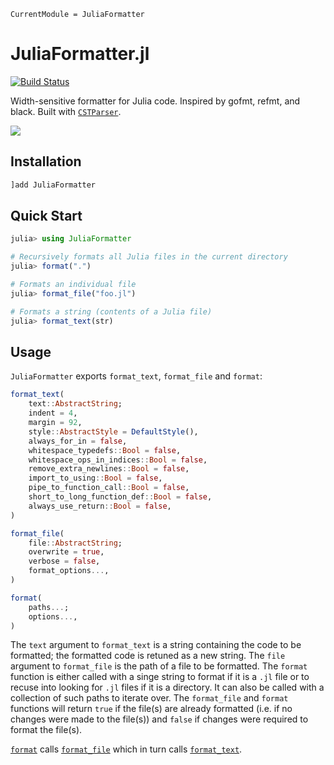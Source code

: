 ```@meta
CurrentModule = JuliaFormatter
```

# JuliaFormatter.jl

[![Build Status](https://travis-ci.org/domluna/JuliaFormatter.jl.svg?branch=master)](https://travis-ci.org/domluna/JuliaFormatter.jl)

Width-sensitive formatter for Julia code. Inspired by gofmt, refmt, and black. Built with [`CSTParser`](https://github.com/ZacLN/CSTParser.jl).

![](https://user-images.githubusercontent.com/1813121/72941091-0b146300-3d68-11ea-9c95-75ec979caf6e.gif)

## Installation

```julia
]add JuliaFormatter
```

## Quick Start

```julia
julia> using JuliaFormatter

# Recursively formats all Julia files in the current directory
julia> format(".")

# Formats an individual file
julia> format_file("foo.jl")

# Formats a string (contents of a Julia file)
julia> format_text(str)
```

## Usage

`JuliaFormatter` exports `format_text`, `format_file` and `format`:

```julia
format_text(
    text::AbstractString;
    indent = 4,
    margin = 92,
    style::AbstractStyle = DefaultStyle(),
    always_for_in = false,
    whitespace_typedefs::Bool = false,
    whitespace_ops_in_indices::Bool = false,
    remove_extra_newlines::Bool = false,
    import_to_using::Bool = false,
    pipe_to_function_call::Bool = false,
    short_to_long_function_def::Bool = false,
    always_use_return::Bool = false,
)

format_file(
    file::AbstractString;
    overwrite = true,
    verbose = false,
    format_options...,
)

format(
    paths...;
    options...,
)
```

The `text` argument to `format_text` is a string containing the code to be formatted; the formatted code is retuned as a new string. The `file` argument to `format_file` is the path of a file to be formatted. The `format` function is either called with a singe string to format if it is a `.jl` file or to recuse into looking for `.jl` files if it is a directory. It can also be called with a collection of such paths to iterate over. The `format_file` and `format` functions will return `true` if the file(s) are already formatted (i.e. if no changes were made to the file(s)) and `false` if changes were required to format the file(s).

[`format`](@ref) calls [`format_file`](@ref) which in turn calls [`format_text`](@ref).
